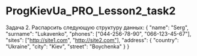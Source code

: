 # ProgKievUa_PRO_Lesson2_task2

Задача 2. Распарсить следующую структуру данных:
{
 "name": "Serg",
 "surname": "Lukavenko",
 "phones": ["044-256-78-90", "066-123-45-67"],
 "sites": ["http://site1.com", "http://site2.com"],
 "address": {
     "country": "Ukraine",
     "city": "Kiev",
     "street": "Boychenka"
     }
 }
